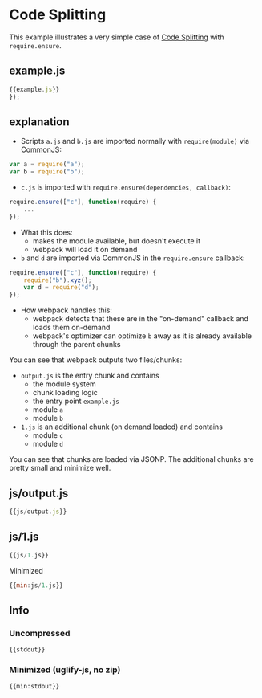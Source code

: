 # Code Splitting
This example illustrates a very simple case of [Code Splitting](https://webpack.github.io/docs/code-splitting.html) with `require.ensure`.

## example.js
``` javascript
{{example.js}}
});
```

## explanation
* Scripts `a.js` and `b.js` are imported normally with `require(module)` via [CommonJS](https://webpack.github.io/docs/commonjs.html):
```javascript
var a = require("a");
var b = require("b");
```
* `c.js` is imported with `require.ensure(dependencies, callback)`:
```javascript
require.ensure(["c"], function(require) {
    ...
});
```
* What this does: 
  * makes the module available, but doesn't execute it
  * webpack will load it on demand
* `b` and `d` are imported via CommonJS in the `require.ensure` callback:
```javascript
require.ensure(["c"], function(require) {
    require("b").xyz();
    var d = require("d");
});
```
* How webpack handles this:
  * webpack detects that these are in the "on-demand" callback and loads them on-demand
  * webpack's optimizer can optimize `b` away as it is already available through the parent chunks

You can see that webpack outputs two files/chunks:

* `output.js` is the entry chunk and contains
  * the module system
  * chunk loading logic
  * the entry point `example.js`
  * module `a`
  * module `b`
* `1.js` is an additional chunk (on demand loaded) and contains
  * module `c`
  * module `d`

You can see that chunks are loaded via JSONP. The additional chunks are pretty small and minimize well.




## js/output.js
``` javascript
{{js/output.js}}
```

## js/1.js
``` javascript
{{js/1.js}}
```

Minimized

``` javascript
{{min:js/1.js}}
```

## Info
### Uncompressed
```
{{stdout}}
```

### Minimized (uglify-js, no zip)
```
{{min:stdout}}
```